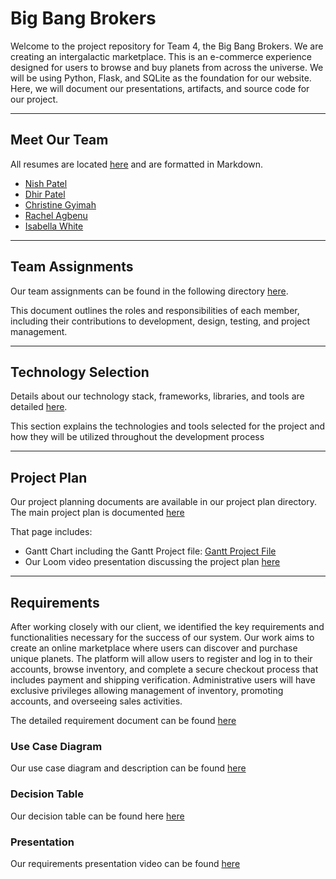 # Big Bang Brokers
 
Welcome to the project repository for Team 4, the Big Bang Brokers. We are creating an intergalactic marketplace. 
This is an e-commerce experience designed for users to browse and buy planets from across the universe. 
We will be using Python, Flask, and SQLite as the foundation for our website. 
Here, we will document our presentations, artifacts, and source code for our project.
 


--- 

## Meet Our Team 
All resumes are located [here](./project-plan/resumes/) and are formatted in Markdown. 
- [Nish Patel](./project-plan/resumes/Resume-NishPatel.md)
- [Dhir Patel](./project-plan/resumes/Resume-DhirPatel.md)
- [Christine Gyimah](./project-plan/resumes/Resume-ChristineGyimah.md)
- [Rachel Agbenu](./project-plan/resumes/Resume-RachelAgbenu.md)
- [Isabella White](./project-plan/resumes/Resume-IsabellaWhite.md)
  
--- 
## Team Assignments
Our team assignments can be found in the following directory [here](./project-plan/team-assignments/README.md). 

This document outlines the roles and responsibilities of each member, including their contributions to development, design, testing, and project management. 

--- 
## Technology Selection 
Details about our technology stack, frameworks, libraries, and tools are detailed [here](./project-plan/technology-selection/README.md). 

This section explains the technologies and tools selected for the project and how they will be utilized throughout the development process

--- 
## Project Plan 
Our project planning documents are available in our project plan directory. 
The main project plan is documented [here](./project-plan/)

That page includes: 
- Gantt Chart including the Gantt Project file: [Gantt Project File](./project-plan/gantt-chart/Gantt-final.gan)
- Our Loom video presentation discussing the project plan [here](https://www.loom.com/share/8d628db04eb44932b578d0e6c7e2846e?sid=9dea0f56-cd9e-4f9c-8666-52a7dd470411)

---
## Requirements
After working closely with our client, we identified the key requirements and functionalities necessary for the success of our system. Our work aims to create an online marketplace where users can discover and purchase unique planets. The platform will allow users to register and log in to their accounts, browse inventory, and complete a secure checkout process that includes payment and shipping verification. Administrative users will have exclusive privileges allowing management of inventory, promoting accounts, and overseeing sales activities.

The detailed requirement document can be found [here](requirements/README.md)

### Use Case Diagram
Our use case diagram and description can be found [here](requirements/use-case.md)

### Decision Table
Our decision table can be found here [here](requirements/decision-table.md)

### Presentation
Our requirements presentation video can be found [here](https://www.loom.com/share/d68e15dc2e0e4c0483286ecfeddb4abe?sid=c891c5b8-b70c-4354-a178-61a481af1560)
